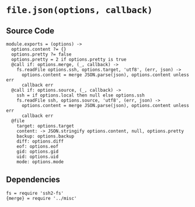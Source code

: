 
# `file.json(options, callback)`

## 

## Source Code

    module.exports = (options) ->
      options.content ?= {}
      options.pretty ?= false
      options.pretty = 2 if options.pretty is true
      @call if: options.merge, (_, callback) ->
        fs.readFile options.ssh, options.target, 'utf8', (err, json) ->
          options.content = merge JSON.parse(json), options.content unless err
          callback err
      @call if: options.source, (_, callback) ->
        ssh = if options.local then null else options.ssh
        fs.readFile ssh, options.source, 'utf8', (err, json) ->
          options.content = merge JSON.parse(json), options.content unless err
          callback err
      @file
        target: options.target
        content: -> JSON.stringify options.content, null, options.pretty
        backup: options.backup
        diff: options.diff
        eof: options.eof
        gid: options.gid
        uid: options.uid
        mode: options.mode
      
## Dependencies

    fs = require 'ssh2-fs'
    {merge} = require '../misc'
